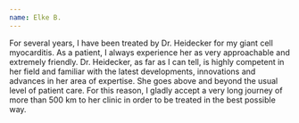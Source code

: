 ```yaml
---
name: Elke B.
---
```


For several years, I have been treated by Dr. Heidecker for my giant cell myocarditis.
As a patient, I always experience her as very approachable and extremely friendly.
Dr. Heidecker, as far as I can tell, is highly competent in her field and familiar with the latest developments, innovations and advances in her area of expertise.
She goes above and beyond the usual level of patient care.
For this reason, I gladly accept a very long journey of more than 500 km to her clinic in order to be treated in the best possible way.